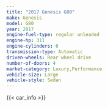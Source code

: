 ```yaml
---
title: "2017 Genesis G80"
make: Genesis
model: G80
year: 2017
engine-fuel-type: regular unleaded
engine-hp: 311
engine-cylinders: 6
transmission-type: Automatic
driven-wheels: Rear wheel drive
number-of-doors: 4
market-category: Luxury,Performance
vehicle-size: Large
vehicle-style: Sedan
---
```


{{< car_info >}}
